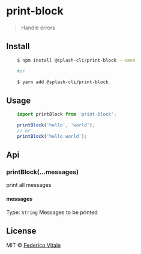 # print-block
> Handle errors

## Install
```sh
	$ npm install @splash-cli/print-block --save

	#or

	$ yarn add @splash-cli/print-block
```

## Usage
```js
	import printBlock from 'print-block';

	printBlock('hello', 'world');
	// or
	printBlock('hello world');
```

## Api
### printBlock(...messages)
print all messages

#### messages
Type: `String`
Messages to be printed

## License
MIT © [Federico Vitale](https://federicovitale.me)